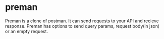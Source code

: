 # preman

Preman is a clone of postman.
It can send requests to your API and recieve response.
Preman has options to send query params, request body(in json) or an empty request.
